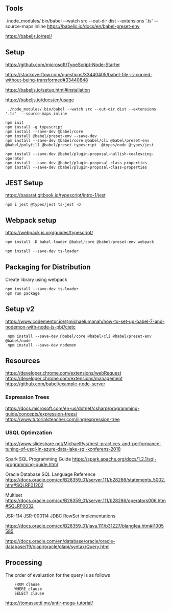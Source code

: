 ## Tools

 ./node_modules/.bin/babel --watch src --out-dir dist --extensions '.ts'  --source-maps inline
 https://babeljs.io/docs/en/babel-preset-env
 
https://babeljs.io/repl/

## Setup

https://github.com/microsoft/TypeScript-Node-Starter

https://stackoverflow.com/questions/33440405/babel-file-is-copied-without-being-transformed#33440848

https://babeljs.io/setup.html#installation 

https://babeljs.io/docs/en/usage


```
 ./node_modules/.bin/babel --watch src --out-dir dist --extensions '.ts'  --source-maps inline
```


```
npm init
npm install -g typescript
npm install --save-dev @babel/core
npm install @babel/preset-env --save-dev
npm install --save-dev @babel/core @babel/cli @babel/preset-env @babel/polyfill @babel/preset-typescript  @types/node @types/jest

npm install --save-dev @babel/plugin-proposal-nullish-coalescing-operator
npm install --save-dev @babel/plugin-proposal-class-properties
npm install --save-dev @babel/plugin-proposal-class-properties
```

## JEST Setup
https://basarat.gitbook.io/typescript/intro-1/jest

```
npm i jest @types/jest ts-jest -D
```

## Webpack setup

https://webpack.js.org/guides/typescript/

```js
npm install -D babel-loader @babel/core @babel/preset-env webpack
```

```js
npm install --save-dev ts-loader
```



## Packaging for Distribution

Create library using webpack

```
npm install --save-dev ts-loader
npm run package
```


## Setup v2
https://www.codementor.io/@michaelumanah/how-to-set-up-babel-7-and-nodemon-with-node-js-pbj7cietc

```
 npm install --save-dev @babel/core @babel/cli @babel/preset-env @babel/node
 npm install --save-dev nodemon
```


## Resources

https://developer.chrome.com/extensions/webRequest
https://developer.chrome.com/extensions/management
https://github.com/babel/example-node-server


### Expression Trees

https://docs.microsoft.com/en-us/dotnet/csharp/programming-guide/concepts/expression-trees/
https://www.tutorialsteacher.com/linq/expression-tree


### USQL Optimzation 

https://www.slideshare.net/MichaelRys/best-practices-and-performance-tuning-of-usql-in-azure-data-lake-sql-konferenz-2018

Spark SQL Programming Guide
https://spark.apache.org/docs/1.2.1/sql-programming-guide.html


Oracle Database SQL Language Reference
https://docs.oracle.com/cd/B28359_01/server.111/b28286/statements_5002.htm#SQLRF01202

Multiset
https://docs.oracle.com/cd/B28359_01/server.111/b28286/operators006.htm#SQLRF0032 


JSR-114  JSR-000114 JDBC RowSet Implementations 

https://docs.oracle.com/cd/B28359_01/java.111/b31227/blangfea.htm#i1005585


https://docs.oracle.com/en/database/oracle/oracle-database/19/olapi/oracle/olapi/syntax/Query.html


## Processing

The order of evaluation for the query is as follows

```
    FROM clause
    WHERE clause
    SELECT clause
```


https://tomassetti.me/antlr-mega-tutorial/